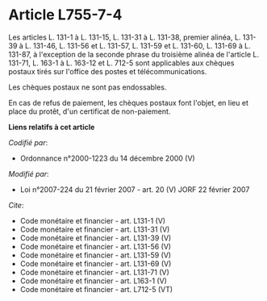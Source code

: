 # Article L755-7-4

Les articles L. 131-1 à L. 131-15, L. 131-31 à L. 131-38, premier alinéa, L. 131-39 à L. 131-46, L. 131-56 et L. 131-57, L.
131-59 et L. 131-60, L. 131-69 à L. 131-87, à l'exception de la seconde phrase du troisième alinéa de l'article L. 131-71, L.
163-1 à L. 163-12 et L. 712-5 sont applicables aux chèques postaux tirés sur l'office des postes et télécommunications. 

Les chèques postaux ne sont pas endossables. 

En cas de refus de paiement, les chèques postaux font l'objet, en lieu et place du protêt, d'un certificat de non-paiement.

**Liens relatifs à cet article**

_Codifié par_:

  - Ordonnance n°2000-1223 du 14 décembre 2000 (V)

_Modifié par_:

  - Loi n°2007-224 du 21 février 2007 - art. 20 (V) JORF 22 février 2007

_Cite_:

  - Code monétaire et financier - art. L131-1 (V)
  - Code monétaire et financier - art. L131-31 (V)
  - Code monétaire et financier - art. L131-39 (V)
  - Code monétaire et financier - art. L131-56 (V)
  - Code monétaire et financier - art. L131-59 (V)
  - Code monétaire et financier - art. L131-69 (V)
  - Code monétaire et financier - art. L131-71 (V)
  - Code monétaire et financier - art. L163-1 (V)
  - Code monétaire et financier - art. L712-5 (VT)
